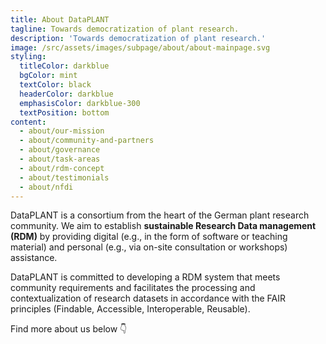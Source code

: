 ```yaml
---
title: About DataPLANT
tagline: Towards democratization of plant research.
description: 'Towards democratization of plant research.'
image: /src/assets/images/subpage/about/about-mainpage.svg
styling:
  titleColor: darkblue
  bgColor: mint
  textColor: black
  headerColor: darkblue
  emphasisColor: darkblue-300
  textPosition: bottom
content: 
  - about/our-mission
  - about/community-and-partners
  - about/governance
  - about/task-areas
  - about/rdm-concept
  - about/testimonials
  - about/nfdi
---
```


DataPLANT is a consortium from the heart of the German plant research community.
We aim to establish **sustainable Research Data management (RDM)** by providing digital (e.g., in the form of software or teaching material) and personal (e.g., via on-site consultation or workshops) assistance.

DataPLANT is committed to developing a RDM system that meets community requirements and facilitates the processing and contextualization of research datasets in accordance with the FAIR principles (Findable, Accessible, Interoperable, Reusable).

Find more about us below 👇
